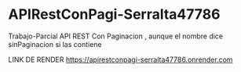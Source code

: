 # APIRestConPagi-Serralta47786
Trabajo-Parcial API REST Con Paginacion , aunque el nombre dice sinPaginacion si las contiene

LINK DE RENDER
https://apirestconpagi-serralta47786.onrender.com
